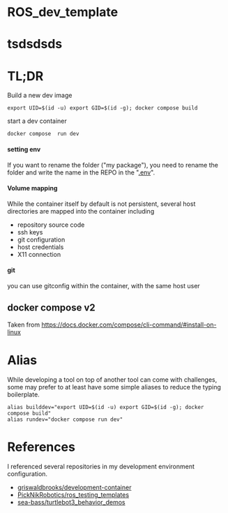 # ROS_dev_template

# tsdsdsds
# TL;DR

Build a new dev image
```
export UID=$(id -u) export GID=$(id -g); docker compose build
```

start a dev container

```
docker compose  run dev
```

#### setting env
If you want to rename the folder ("my package"), you need to rename the folder and write the name in the REPO in the "[.env](https://github.com/Kim-JeongHan/ROS_dev_template/blob/master/.env)".


#### Volume mapping
While the container itself by default is not persistent, several host directories
are mapped into the container including
- repository source code
- ssh keys
- git configuration
- host credentials
- X11 connection

#### git

you can use gitconfig within the container, with the same host user


## docker compose v2
Taken from https://docs.docker.com/compose/cli-command/#install-on-linux


# Alias

While developing a tool on top of another tool can come with challenges,
some may prefer to at least have some simple aliases to reduce the typing boilerplate.
```shell
alias builddev="export UID=$(id -u) export GID=$(id -g); docker compose build"
alias rundev="docker compose run dev"
```

# References

I referenced several repositories in my development environment configuration.
- [griswaldbrooks/development-container](https://github.com/griswaldbrooks/development-container/tree/main)
- [PickNikRobotics/ros_testing_templates](https://github.com/PickNikRobotics/ros_testing_templates)
- [sea-bass/turtlebot3_behavior_demos](https://github.com/sea-bass/turtlebot3_behavior_demos)
